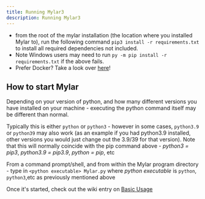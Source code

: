 ```yaml
---
title: Running Mylar3
description: Running Mylar3 
---
```



- from the root of the mylar installation (the location where you installed Mylar to), run the following command `pip3 install -r requirements.txt` to install all required dependencies not included. 
- Note Windows users may need to run `py -m pip install -r requirements.txt` if the above fails.
- Prefer Docker? Take a look over [here](https://docs.linuxserver.io/images/docker-mylar3)! 

## How to start Mylar
Depending on your version of python, and how many different versions you have installed on your machine - executing the python command itself may be different than normal. 

Typically this is either ``python`` or ``python3`` - however in some cases, ``python3.9`` or ``python39`` may also work (as an example if you had python3.9 installed, other versions you would just change out the 3.9/39 for that version). Note that this will normally coincide with the pip command above - _python3 = pip3_, _python3.9 = pip3.9_, _python = pip_, etc

From a command prompt/shell, and from within the Mylar program directory - type in ``<python executable> Mylar.py`` where _python executable_ is ``python``, ``python3``,etc as previously mentioned above

Once it's started, check out the wiki entry on [Basic Usage](https://github.com/mylar3/mylar3/wiki/Usage#basic-usage)
